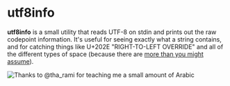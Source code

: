 utf8info
========

**utf8info** is a small utility that reads UTF-8 on stdin and prints out the raw codepoint information. It's useful for seeing exactly what a string contains, and for catching things like U+202E "RIGHT-TO-LEFT OVERRIDE" and all of the different types of space (because there are [more than you might assume](https://www.cs.tut.fi/~jkorpela/chars/spaces.html)).

![Thanks to @tha_rami for teaching me a small amount of Arabic](http://kirk.by/s/q7Eo4BL)